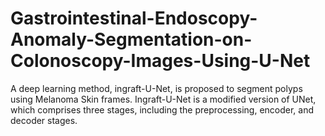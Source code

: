# Gastrointestinal-Endoscopy-Anomaly-Segmentation-on-Colonoscopy-Images-Using-U-Net
A deep learning method, ingraft-U-Net, is proposed to segment polyps using Melanoma Skin frames. Ingraft-U-Net is a modified version of UNet, which comprises three stages, including the preprocessing, encoder, and decoder stages.
